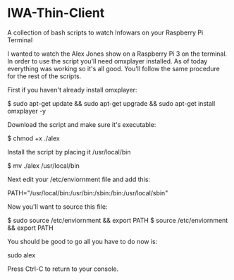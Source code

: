 # IWA-Thin-Client
A collection of bash scripts to watch Infowars on your Raspberry Pi Terminal 

I wanted to watch the Alex Jones show on a Raspberry Pi 3 on the terminal. In order to use the script you'll need omxplayer installed. As of today everything was working so it's all good. You'll follow the same procedure for the rest of the scripts. 

First if you haven't already install omxplayer: 

$ sudo apt-get update && sudo apt-get upgrade && sudo apt-get install omxplayer -y

Download the script and make sure it's executable: 

$ chmod +x ./alex 

Install the script by placing it /usr/local/bin

$ mv ./alex /usr/local/bin

Next edit your /etc/enviornment file and add this:

PATH="/usr/local/bin:/usr/bin:/sbin:/bin:/usr/local/sbin" 

Now you'll want to source this file: 

$ sudo source /etc/enviornment && export PATH
$ source /etc/enviornment && export PATH

You should be good to go all you have to do now is: 

sudo alex

Press Ctrl-C to return to your console. 
